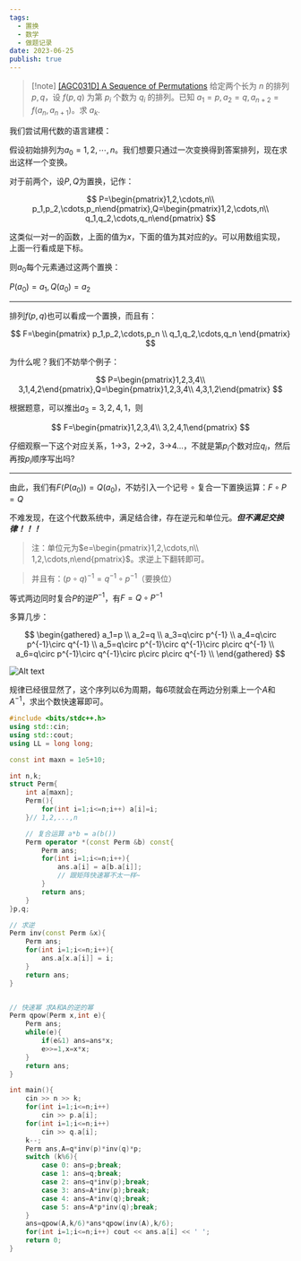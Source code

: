 ```yaml
---
tags:
  - 置换
  - 数学
  - 做题记录
date: 2023-06-25
publish: true
---
```


> [!note] [[AGC031D] A Sequence of Permutations](https://www.luogu.com.cn/problem/AT_agc031_d)
> 给定两个长为 $n$ 的排列 $p,q$，设 $f(p,q)$ 为第 $p_i$ 个数为 $q_i$ 的排列。已知 $a_1=p,a_2=q,a_{n+2}=f(a_n,a_{n+1})$。求 $a_k$.

我们尝试用代数的语言建模：

假设初始排列为$a_0=1,2,\cdots,n$。我们想要只通过一次变换得到答案排列，现在求出这样一个变换。

对于前两个，设$P,Q$为置换，记作：


$$
 P=\begin{pmatrix}1,2,\cdots,n\\ p_1,p_2,\cdots,p_n\end{pmatrix},Q=\begin{pmatrix}1,2,\cdots,n\\ q_1,q_2,\cdots,q_n\end{pmatrix}
$$


这类似一对一的函数，上面的值为$x$，下面的值为其对应的$y$。可以用数组实现，上面一行看成是下标。

则$a_0$每个元素通过这两个置换：

$P(a_0) = a_1,Q(a_0)=a_2$

---

排列$f(p,q)$也可以看成一个置换，而且有：


$$
F=\begin{pmatrix} p_1,p_2,\cdots,p_n \\ q_1,q_2,\cdots,q_n \end{pmatrix}
$$


为什么呢？我们不妨举个例子：


$$
 P=\begin{pmatrix}1,2,3,4\\ 3,1,4,2\end{pmatrix},Q=\begin{pmatrix}1,2,3,4\\ 4,3,1,2\end{pmatrix}
$$


根据题意，可以推出$a_3=3,2,4,1$，则


$$
F=\begin{pmatrix}1,2,3,4\\ 3,2,4,1\end{pmatrix}
$$


仔细观察一下这个对应关系，1->3，2->2，3->4...，不就是第$p_i$个数对应$q_i$，然后再按$p_i$顺序写出吗?

---

由此，我们有$F(P(a_0))=Q(a_0)$，不妨引入一个记号 $\circ$ 复合一下置换运算：$F \circ P = Q$

不难发现，在这个代数系统中，满足结合律，存在逆元和单位元。***但不满足交换律！！！***

> 注：单位元为$e=\begin{pmatrix}1,2,\cdots,n\\ 1,2,\cdots,n\end{pmatrix}$。求逆上下翻转即可。

> 并且有：$(p \circ q)^{-1} = q^{-1}\circ p^{-1}$（要换位）

等式两边同时复合$P$的逆$P^{-1}$，有$F = Q \circ P^{-1}$

多算几步：


$$
\begin{gathered}
a_1=p \\
a_2=q \\
a_3=q\circ p^{-1} \\
a_4=q\circ p^{-1}\circ q^{-1} \\
a_5=q\circ p^{-1}\circ q^{-1}\circ p\circ q^{-1} \\
a_6=q\circ p^{-1}\circ q^{-1}\circ p\circ p\circ q^{-1} \\
\end{gathered}
$$


![Alt text](https://cdn.luogu.com.cn/upload/image_hosting/jbbkft5s.png)

规律已经很显然了，这个序列以6为周期，每6项就会在两边分别乘上一个$A$和$A^{-1}$，求出个数快速幂即可。

```cpp
#include <bits/stdc++.h>
using std::cin;
using std::cout;
using LL = long long;

const int maxn = 1e5+10;

int n,k;
struct Perm{
	int a[maxn];
	Perm(){
		for(int i=1;i<=n;i++) a[i]=i;
	}// 1,2,...,n

	// 复合运算 a*b = a(b())
	Perm operator *(const Perm &b) const{
		Perm ans;
		for(int i=1;i<=n;i++){
			ans.a[i] = a[b.a[i]];
			// 跟矩阵快速幂不太一样~
		}
		return ans;
	}
}p,q;

// 求逆
Perm inv(const Perm &x){
	Perm ans;
	for(int i=1;i<=n;i++){
		ans.a[x.a[i]] = i;
	}
	return ans;
}


// 快速幂 求A和A的逆的幂
Perm qpow(Perm x,int e){
	Perm ans;
	while(e){
		if(e&1) ans=ans*x;
		e>>=1,x=x*x;
	}
	return ans;
}

int main(){
	cin >> n >> k;
	for(int i=1;i<=n;i++)
		cin >> p.a[i];
	for(int i=1;i<=n;i++)
		cin >> q.a[i];
	k--;
	Perm ans,A=q*inv(p)*inv(q)*p;
	switch (k%6){
		case 0: ans=p;break;
		case 1: ans=q;break;
		case 2: ans=q*inv(p);break;
		case 3: ans=A*inv(p);break;
		case 4: ans=A*inv(q);break;
		case 5: ans=A*p*inv(q);break;
	}
	ans=qpow(A,k/6)*ans*qpow(inv(A),k/6);
	for(int i=1;i<=n;i++) cout << ans.a[i] << ' ';
	return 0;
}
```